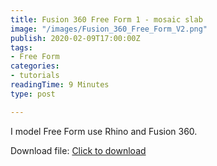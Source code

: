 ```yaml
---
title: Fusion 360 Free Form 1 - mosaic slab
image: "/images/Fusion_360_Free_Form_V2.png"
publish: 2020-02-09T17:00:00Z
tags:
- Free Form
categories:
- tutorials
readingTime: 9 Minutes
type: post

---
```

I model Free Form use Rhino and Fusion 360.

Download file: [Click to download](https://onedrive.live.com/?authkey=%21AKTuEF3vajjc3is&cid=8F2036A4BDC81CE0&id=8F2036A4BDC81CE0%2165038&parId=8F2036A4BDC81CE0%2165036&o=OneUp)